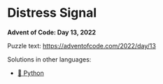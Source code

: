# Distress Signal

**Advent of Code: Day 13, 2022**

Puzzle text: <https://adventofcode.com/2022/day/13>

Solutions in other languages:

- [🐍 Python](../../../../python/2022/13_distress_signal/README.md)
